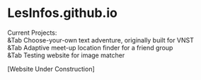 # LesInfos.github.io
Current Projects: </br>
  &Tab Choose-your-own text adventure, originally built for VNST </br>
  &Tab Adaptive meet-up location finder for a friend group </br>
  &Tab Testing website for image matcher </br>



[Website Under Construction]
